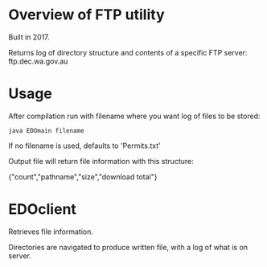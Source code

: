 # Overview of FTP utility

Built in 2017.

Returns log of directory structure and contents of a specific FTP server: ftp.dec.wa.gov.au

# Usage

After compilation run with filename where you want log of files to be stored:

```
java EDOmain filename

```

If no filename is used, defaults to 'Permits.txt'

Output file will return file information with this structure:

{"count","pathname","size","download total"}

# EDOclient

Retrieves file information.

Directories are navigated to produce written file, with a log of what is on server.

